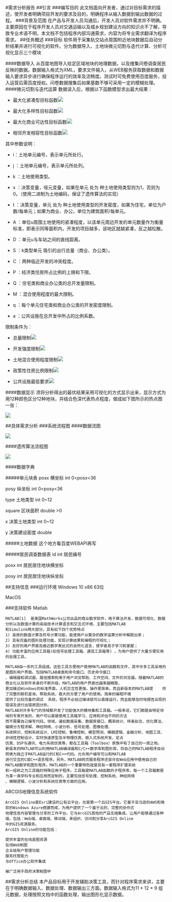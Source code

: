#需求分析报告
##引言
###编写目的
此文档面向开发者，通过对目标需求的描述，使开发者明确项目开发的要求及目的，明确程序从输入数据到输出数据的过程。
###背景及范围
在产品与开发人员沟通后，开发人员对软件需求并不明确。主要原因在于程序开发人员对交通运输以及城乡规划建设方向的知识点不了解，导致专业术语不明，本文档不包括程序内部沟通需求，内容为将专业需求翻译为程序需求。
##任务概述
###目标
软件用于采集轨交站点周围附近地块数据后自动分析结果并进行可视化的软件。分为数据导入、土地块微元切割与迭代计算、分析可视化显示三个模块

####数据导入
从百度地图导入给定区域地块的地理数据，以及搜集问卷调查居民反映的数据。数据输入格式为XML，要求文件输入，从WEB服务获取数据和数据输入要求异步进行确保程序运行的效率及流畅度。测试时可免费使用百度服务，投入运营后需百度授权。问卷数据搜集后如果基数不够可采用一定的模糊处理。
####微元切割与迭代运算
数据读入后，根据以下函数模型求出最大结果：

+ 最大化紧凑型目标函数![](/)

+ 最大化多样性目标函数![](/)

+ 最大化商业可达性目标函数![](/)

+ 相邻开发相容性目标函数![](/)

其中参数说明：

+ i：土地单元编号，表示单元所处行。

+ j	 ：土地单元编号，表示单元所处列。

+ k	 ：土地使用类型。

+ x	 ：决策变量，哑元变量，如果在单元 处为 种土地使用类型则为1，否则为0。（使用二进制为土地编码，保证了遗传算法的实现）

+ t	 ：决策变量，单元 处为 种土地使用类型的开发密度，如果为住宅，单位为户数/每单元；如果为商业、办公，单位为建筑面积/每单元。

+ A	 ：单位u周围土地使用的紧凑程度，以该单元周边开发的单元数量作为衡量标准，即表示同等面积内，开发的项目越多，该地区就越紧凑，反之越松散。

+ D	 ：单元u与车站之间的直线距离。

+ S	 ：k类型单元 吸引的出行总量（商业、办公类）。

+ C	 ：两种临近开发的冲突程度。

+ P	 ：经济类住房所占比例的上限和下限。

+ Q	 ：住宅类和商业办公类的总开发量限制。

+ M	 ：混合使用程度的最大限制。

+ q	 ：每个单元住宅类和商业办公类的开发密度限制。

+ a	 ：公共设施在总开发中所占的比例系数。

限制条件为：

+ 总量限制![](/)

+ 开发强度限制![](/)

+ 土地混合使用程度限制![](/)

+ 政策性住房比例限制![](/)

+ 公共设施最低要求![](/)

####数据显示
须将分析得出的最优结果采用可视化的方式显示出来，显示方式为用12种颜色区分12种地块，并结合色深代表热点程度，做成如下图所示的热点图一张：

![](/)

##具体需求分析
###系统流程图
####数据流图

![](/)

####遗传算法流程图

![](/)

####数据字典

#####单元块表
posx 横坐标 int 0<posx<36

posy 纵坐标 int 0<posy<36

type 土地类型 int 0~12

square 区块面积 double >0

x 决策土地类型 int 0~12

y 决策建设密度 double 

#####土地数据
这个地方看百度WEBAPI再写

#####居民调查数据表
id int 居民编号

posx int 居民居住地块横坐标

posy int 居民居住地块纵坐标

##支持信息
###运行环境
Windows 10 x86 63位

MacOS

###支持软件
Matlab
	
	MATLAB[1]  是美国MathWorks公司出品的商业数学软件，用于算法开发、数据可视化、数据分析以及数值计算的高级技术计算语言和交互式环境，主要包括MATLAB
	和Simulink两大部分。具有如下四个优势特点
	1) 高效的数值计算及符号计算功能，能使用户从繁杂的数学运算分析中解脱出来；
	2) 具有完备的图形处理功能，实现计算结果和编程的可视化；
	3) 友好的用户界面及接近数学表达式的自然化语言，使学者易于学习和掌握；
	4) 功能丰富的应用工具箱(如信号处理工具箱、通信工具箱等) ，为用户提供了大量方便实用的处理工具。

	MATLAB由一系列工具组成。这些工具方便用户使用MATLAB的函数和文件，其中许多工具采用的是图形用户界面。包括MATLAB桌面和命令窗口、历史命令窗口
	、编辑器和调试器、路径搜索和用于用户浏览帮助、工作空间、文件的浏览器。随着MATLAB的商业化以及软件本身的不断升级，MATLAB的用户界面也越来越精致，
	更加接近Windows的标准界面，人机交互性更强，操作更简单。而且新版本的MATLAB提	供了完整的联机查询、帮助系统，极大的方便了用户的使用。简单的编程环境
	提供了比较完备的调试	系统，程序不必经过编译就可以直接运行，而且能够及时地报告出现的错误及进行出错原因分析。
	MATLAB对许多专门的领域都开发了功能强大的模块集和工具箱。一般来说，它们都是由特定领域的专家开发的，用户可以直接使用工具箱学习、应用和评估不同的方法
	而不需要自己编写代码。领域，诸如数据采集、数据库接口、概率统计、样条拟合、优化算法、偏微分方程求解、神经网络、小波分析、信号处理、图像处理、
	系统辨识、控制系统设计、LMI控制、鲁棒控制、模型预测、模糊逻辑、金融分析、地图工具、非线性控制设计、实时快速原型及半物理仿真、嵌入式系统开发、定点
	仿真、DSP与通讯、电力系统仿真等，都在工具箱（Toolbox）家族中有了自己的一席之地。
	新版本的MATLAB可以利用MATLAB编译器和C/C++数学库和图形库，将自己的MATLAB程序自动转换为独立于MATLAB运行的C和C++代码。允许用户编写可以和MATLAB
	进行交互的C或C++语言程序。另外，MATLAB网页服务程序还容许在Web应用中使用自己的MATLAB数学和图形程序。MATLAB的一个重要特色就是具有一套程序扩展系统
	和一组称之为工具箱的特殊应用子程序。工具箱是MATLAB函数的子程序库，每一个工具箱都是为某一类学科专业和应用而定制的，主要包括信号处理、控制系统、神经网络
	、模糊逻辑、小波分析和系统仿真等方面的应用。


ARCGIS地理信息系统软件

	ArcGIS Online是Esri建设的公有云平台，也是第一个云GIS平台。它基于亚马逊的AWS和微软的Windows Azure搭建而成，为用户提供了一个基于云的、完整的协作式
	地理信息内容管理与分享的工作平台。它与ArcGIS其他的产品无缝集成，让用户能够通过各种端，包括：Web端、桌面端、移动端，来组织、访问和分享ArcGIS Online
	中的GIS资源服务。
	ArcGIS Online的功能包括：

    提供丰富的在线底图资源
    在线Web制图
    企业级账户管理功能
    服务托管能力
    与Office办公软件集成
	
	被广泛用于政府决策制图中

##需求分析总结
本产品目标用于开发辅助决策工具，而针对程序需求来讲，主要在于明确数据输入、数据处理、数据输出三方面。数据输入格式为11 * 12 * 9 组元数据，处理按照文档中的函数处理，输出图形化显示数据。


